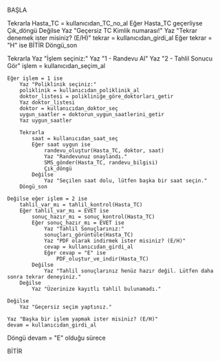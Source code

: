 BAŞLA

Tekrarla
    Hasta_TC = kullanıcıdan_TC_no_al
    Eğer Hasta_TC geçerliyse
        Çık_döngü
    Değilse
        Yaz "Geçersiz TC Kimlik numarası!"
        Yaz "Tekrar denemek ister misiniz? (E/H)"
        tekrar = kullanıcıdan_girdi_al
        Eğer tekrar = "H" ise
            BİTİR
Döngü_son

Tekrarla
    Yaz "İşlem seçiniz:"
    Yaz "1 - Randevu Al"
    Yaz "2 - Tahlil Sonucu Gör"
    işlem = kullanıcıdan_seçim_al

    Eğer işlem = 1 ise
        Yaz "Poliklinik seçiniz:"
        poliklinik = kullanıcıdan_poliklinik_al
        doktor_listesi = polikliniğe_göre_doktorları_getir
        Yaz doktor_listesi
        doktor = kullanıcıdan_doktor_seç
        uygun_saatler = doktorun_uygun_saatlerini_getir
        Yaz uygun_saatler

        Tekrarla
            saat = kullanıcıdan_saat_seç
            Eğer saat uygun ise
                randevu_oluştur(Hasta_TC, doktor, saat)
                Yaz "Randevunuz onaylandı."
                SMS_gönder(Hasta_TC, randevu_bilgisi)
                Çık_döngü
            Değilse
                Yaz "Seçilen saat dolu, lütfen başka bir saat seçin."
        Döngü_son

    Değilse eğer işlem = 2 ise
        tahlil_var_mı = tahlil_kontrol(Hasta_TC)
        Eğer tahlil_var_mı = EVET ise
            sonuç_hazır_mı = sonuç_kontrol(Hasta_TC)
            Eğer sonuç_hazır_mı = EVET ise
                Yaz "Tahlil Sonuçlarınız:"
                sonuçları_görüntüle(Hasta_TC)
                Yaz "PDF olarak indirmek ister misiniz? (E/H)"
                cevap = kullanıcıdan_girdi_al
                Eğer cevap = "E" ise
                    PDF_oluştur_ve_indir(Hasta_TC)
            Değilse
                Yaz "Tahlil sonuçlarınız henüz hazır değil. Lütfen daha sonra tekrar deneyiniz."
        Değilse
            Yaz "Üzerinize kayıtlı tahlil bulunamadı."

    Değilse
        Yaz "Geçersiz seçim yaptınız."

    Yaz "Başka bir işlem yapmak ister misiniz? (E/H)"
    devam = kullanıcıdan_girdi_al
Döngü devam = "E" olduğu sürece

BİTİR
